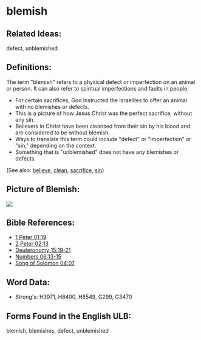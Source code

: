 # blemish

## Related Ideas:

defect, unblemished

## Definitions:

The term "blemish" refers to a physical defect or imperfection on an animal or person. It can also refer to spiritual imperfections and faults in people.

* For certain sacrifices, God instructed the Israelites to offer an animal with no blemishes or defects.
* This is a picture of how Jesus Christ was the perfect sacrifice, without any sin.
* Believers in Christ have been cleansed from their sin by his blood and are considered to be without blemish.
* Ways to translate this term could include "defect" or "imperfection" or "sin," depending on the context.
* Something that is "unblemished" does not have any blemishes or defects.

(See also: [believe](../kt/believe.md), [clean](../kt/clean.md), [sacrifice](../other/sacrifice.md), [sin](../kt/sin.md))

## Picture of Blemish:

<a href="https://content.bibletranslationtools.org/WycliffeAssociates/en_tw/raw/branch/master/PNGs/b/Blemish2_fc.png"><img src="https://content.bibletranslationtools.org/WycliffeAssociates/en_tw/raw/branch/master/PNGs/b/Blemish2_fc.png" ></a>

## Bible References:

* [1 Peter 01:19](rc://en/tn/help/1pe/01/19)
* [2 Peter 02:13](rc://en/tn/help/2pe/02/13)
* [Deuteronomy 15:19-21](rc://en/tn/help/deu/15/19)
* [Numbers 06:13-15](rc://en/tn/help/num/06/13)
* [Song of Solomon 04:07](rc://en/tn/help/sng/04/07)

## Word Data:

* Strong's: H3971, H8400, H8549, G299, G3470

## Forms Found in the English ULB:

blemish, blemishes, defect, unblemished

